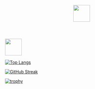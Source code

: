 <header class="">
  <img align="center" src="https://raw.githubusercontent.com/Mihail403/pictures/ac66350bb84255a8cb3a05f2cf5f80b37f6a4d70/react.png" width="55">
</header>

<img align="center" src="https://raw.githubusercontent.com/Mihail403/pictures/ac66350bb84255a8cb3a05f2cf5f80b37f6a4d70/react.png" width="55">


[![Top Langs](https://github-readme-stats.vercel.app/api/top-langs/?username=Mihail403)](https://github.com/anuraghazra/github-readme-stats)


[![GitHub Streak](http://github-readme-streak-stats.herokuapp.com?user=Mihail403&theme=sea&hide_border=true&mode=weekly)](https://git.io/streak-stats)


[![trophy](https://github-profile-trophy.vercel.app/?username=Mihail403&theme=oldie&no-frame=true&column=-1&margin-w=10&margin-h=10)](https://github.com/ryo-ma/github-profile-trophy)
